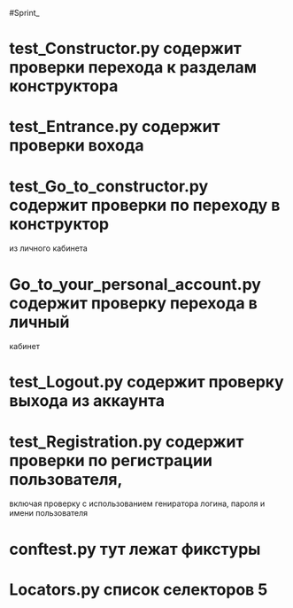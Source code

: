 #Sprint_
# test_Constructor.py содержит проверки перехода к разделам конструктора
# test_Entrance.py содержит проверки вохода
# test_Go_to_constructor.py содержит проверки по переходу в конструктор 
из личного кабинета
# Go_to_your_personal_account.py содержит проверку перехода в личный 
кабинет
# test_Logout.py содержит проверку выхода из аккаунта
# test_Registration.py содержит проверки по регистрации пользователя, 
включая проверку с использованием гениратора логина, пароля и имени 
пользователя
# conftest.py тут лежат фикстуры
# Locators.py список селекторов 5
